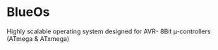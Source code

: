 BlueOs
======

Highly scalable operating system designed for AVR- 8Bit µ-controllers (ATmega &amp; ATxmega)